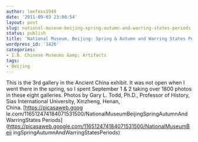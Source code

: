 ```yaml
---
author: leefoxx1949
date: '2011-09-03 23:00:54'
layout: post
slug: national-museum-beijing-spring-autumn-and-warring-states-periods
status: publish
title: 'National Museum, Beijing: Spring & Autumn and Warring States Periods'
wordpress_id: '1426'
categories:
- I.B. Chinese Museums &amp; Artifacts
tags:
- Beijing
---
```


This is the 3rd gallery in the Ancient China exhibit. It was not open when I
went there in the spring, so I spent September 1 & 2 taking over 1800 photos
in these eight galleries. Photos by Gary L. Todd, Ph.D., Professor of History,
Sias International University, Xinzheng, Henan, China. [https://picasaweb.goog
le.com/116512474184071531500/NationalMuseumBeijingSpringAutumnAndWarringStates
Periods](https://picasaweb.google.com/116512474184071531500/NationalMuseumBeij
ingSpringAutumnAndWarringStatesPeriods)

